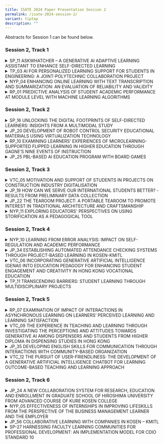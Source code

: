 ```yaml
---
title: ISATE 2024 Paper Presentation Session 2
permalink: /isate-2024-session-2/
variant: tiptap
description: ""
---
```

<p>Abstracts for Session 1 can be found below.</p>
<h3>Session 2, Track 1</h3>
<div data-type="detailGroup" class="isomer-accordion isomer-accordion-white">
<details class="isomer-details">
<summary>SP_11 ASKWHATCHER – A GENERATIVE AI ADAPTIVE LEARNING ASSISTANT TO ENHANCE
SELF-DIRECTED LEARNING</summary>
<div data-type="detailsContent" class="isomer-details-content">
<p>Jasmine Tan (LSC)<sup>*,a</sup>, Adeline Koh (CLS)<sup>b</sup>, Janny
Chan (SOC)<sup>c</sup>, Joe Yang (EEE)<sup>d</sup>, Mark Wan (EEE)<sup>d</sup>
</p>
<p><sup>a</sup>School of Life Skills &amp; Communication (LSC), Singapore
Polytechnic, Singapore</p>
<p><sup>b</sup>School of Chemical &amp; Life Sciences (CLS), Singapore Polytechnic,
Singapore</p>
<p><sup>c</sup>School of Computing (SOC), Singapore Polytechnic, Singapore</p>
<p><sup>d</sup>School of Electrical &amp; Electronic Engineering (EEE), Singapore
Polytechnic, Singapore</p>
<p><sup>*</sup><a href="mailto:Jasmine_TAN@sp.edu.sg" rel="noopener noreferrer nofollow" target="_blank">Jasmine_TAN@sp.edu.sg</a>
</p>
<p>Abstract</p>
<p>Generative artificial intelligence (Gen AI) has emerged as a transformative
tool in education, offering novel opportunities to enhance students' self-directed
learning (SDL). This paper examines the integration of Gen AI with exit
polls to bolster SDL through the AskWhatCher application, which encompasses
the AskCher 3-2-1 exit poll and the AskWhat chatbot. The efficacy of the
application was assessed through pre- and post-usage surveys based on the
Motivated Strategies for Learning Questionnaire (MSLQ) scales, complemented
by insights from focus group discussions (FGDs).</p>
<p>A functional prototype, leveraging GPT-3.5-Turbo and trained on module-specific
content within a secure ecosystem, effectively mitigates challenges such
as hallucination and privacy concerns. This application enables students
to generate their own questions and utilize exit polls for reflective learning
at the conclusion of lessons.</p>
<p>By integrating quantitative data from the MSLQ surveys with qualitative
insights from FGDs, this study provides a comprehensive analysis of how
AskWhatCher supports SDL, in alignment with Singapore Polytechnic’s (SP)
SDL model. The observed positive trends in key SDL areas suggest that,
with continued use and further refinements, the app has the potential to
significantly enhance students' SDL capabilities.</p>
<p></p>
</div>
</details>
<details class="isomer-details">
<summary>TP_03 AI FOR PERSONALIZED LEARNING SUPPORT FOR STUDENTS IN ENGINEERING:
A JOINT-POLYTECHNIC COLLABORATION PROJECT</summary>
<div data-type="detailsContent" class="isomer-details-content">
<p>Kannurao Sudha<sup>a</sup>, Kwan Eng Eng<sup>a</sup>, Calaiselvy<sup>a</sup>,
Soon Hock Wei<sup>b</sup>
</p>
<p>, Udayakumar. T<sup>c</sup>, Shanbhag Narayan<sup>c</sup>
</p>
<p><sup>a</sup>School of Engineering, Temasek Polytechnic, Singapore</p>
<p><sup>b</sup>School of Engineering, Ngee Ann Polytechnic, Singapore</p>
<p><sup>c</sup>School of Engineering, Republic Polytechnic, Singapore</p>
<p><a href="mailto:sudhak@tp.edu.sg" rel="noopener noreferrer nofollow" target="_blank">sudhak@tp.edu.sg</a>
</p>
<p>Abstract</p>
<p>When students encounter difficulty in comprehending certain concept, they
might need prompt help and support from their tutors. But tutors are not
available round the clock to clarify their doubts. In this project, we
explore the use of Artificial Intelligence (AI) based chatbot named as
AskCher, for providing personalized learning support to the students when
they need the most. AskCher was developed using Google Dialogflow, a Natural
Language Processing (NLP) module that translates students’ queries during
conversations to structured data and returns appropriate responses. AskCher,
the chatbot aims at supporting students’ learning processes while providing
real-time 24/7 assistance to the students. Students could access the chatbot
from their laptop or handphone by clicking an URL, whereby the dialog window
would pop up. In collaboration with School of Informatics and Information
Technology (IIT) in Temasek Polytechnic, Singapore, AskCher chatbot was
developed by School of Engineering (ENG) and deployed to 1000+ students
from three participating polytechnics in Singapore. Leveraging on a single
chatbot across institutions for the common modules contributes to collaboration
and benchmarking. Effectiveness of the chatbot in supporting students learning
needs is studied by analyzing the dashboard visualizations and from the
student feedback and surveys. This paper shares the findings of this project
on students’ attitude towards the chatbot, and how it helps them in the
mastery of skills towards strengthening their competencies in the engineering
domain, and in acquiring lifelong learning skills. By analyzing the contents
of the student-chatbot interactions, staff can gain further insights to
improve the subsequent versions of the chatbot to be used as another channel
for supporting students through technology.</p>
<p></p>
</div>
</details>
<details class="isomer-details">
<summary>NYP_04 ENHANCING ONLINE LEARNING WITH TEXT TRANSCRIPTION AND SUMMARIZATION:
AN EVALUATION OF RELIABILITY AND VALIDITY</summary>
<div data-type="detailsContent" class="isomer-details-content">
<p>KOH Noi Sian</p>
<p>School of Information Technology, Nanyang Polytechnic, Singapore</p>
<p><a href="mailto:Koh_Noi_Sian@nyp.edu.sg" rel="noopener noreferrer nofollow" target="_blank">Koh_Noi_Sian@nyp.edu.sg</a>
</p>
<p>Abstract</p>
<p>In recent years, the landscape of education has undergone a transformative
shift, predominantly driven by technological advancements. Traditional
lectures have given way to online learning content, delivered through recorded
or curated videos. While this transition has opened new opportunities for
flexible learning, it has also introduced challenges related to content
accessibility, comprehension and efficient revision. This study explores
the significance of text transcriptions for online lecture videos and the
utility of text summarization in enhancing the learning experience. Text
transcriptions serve as a valuable resource, bridging the gap between auditory
and visual learning and catering to diverse learning preferences. They
are particularly beneficial for students who require additional support
or those who prefer reading over watching videos. Text summarization goes
a step further by condensing the lengthy content of lecture videos into
concise and comprehensible summaries. These summaries not only save time
but also provide a quick and effective means for learners to grasp the
key concepts covered in the videos. They serve as invaluable tools for
revision, enabling users to recap and reinforce their understanding of
the subject matter. One of the aspects of our study is the evaluation of
the reliability and validity of existing text transcription tools, with
a specific focus on speakers with Asian accents. Accurate transcription
is vital for ensuring that the textual representation of spoken content
is faithful to the original. We assess the effectiveness of these tools
in accurately transcribing lectures delivered by speakers with diverse
linguistic backgrounds, thereby addressing potential biases in transcription
accuracy.</p>
<p>Furthermore, we evaluate the validity and reliability of text summarization
services or tools available in the market. This assessment aims to provide
insights into the quality of summarization algorithms and their ability
to distil essential information from diverse lecture content. In conclusion,
this study highlights the importance of text transcriptions and summaries
in the context of online learning, with a particular emphasis on accommodating
diverse linguistic backgrounds. Our findings will contribute to the improvement
of online education resources and the development of more inclusive and
effective learning experiences.</p>
<p></p>
</div>
</details>
<details class="isomer-details">
<summary>RP_01 PREDICTIVE ANALYSIS OF STUDENT ACADEMIC PERFORMANCE AT MODULE LEVEL
WITH MACHINE LEARNING ALGORITHMS</summary>
<div data-type="detailsContent" class="isomer-details-content">
<p>S. Chua<sup>*,a</sup> and M. Gujral<sup>b</sup>
</p>
<p><sup>a</sup>Republic Polytechnic/School of Engineering, Singapore</p>
<p><sup>b</sup>Republic Polytechnic/Centre for Educational Development, Singapore</p>
<p>*<a href="mailto:samuel_chua@rp.edu.sg" rel="noopener noreferrer nofollow" target="_blank">samuel_chua@rp.edu.sg</a>
</p>
<p>Abstract</p>
<p>This study aims to explore the use of machine learning (ML) algorithms
to predict students at risk of failing Pre-Employment Training (PET) modules.
It also seeks to identify the key factors that correlate strongly with
students’ academic performance.</p>
<p>Students' data from the Academic Year (AY) 2021 Semester 1, which included
academic performance-related data in four graded modules across two diplomas
within the School of Engineering (SEG), in a polytechnic in Singapore was
used in the analysis. Non-academic performance-related factors, such as
students' admission qualifications and demographic data, were also incorporated
into the analysis and prediction model.</p>
<p>Exploratory data analysis (EDA) was first carried out to identify highly
correlated variables with the final module mark. It was found the cumulative
Continuous Assessment (CA) mark, Mid-Semester Assessment (MSA) mark, normalised
pre-poly result, family member count, and normalised posted choice number
were all strongly correlated with the final module mark. These variables
were used as predictors in the prediction model.</p>
<p>Three machine learning algorithms were then explored in building the prediction
models: GPBoost, Mixed Effects Random Forests (MERF), and Artificial Neural
Network (ANN). ANN performed significantly worse than GPBoost and MERF
- GPBoost and MERF were comparable in the early prediction points before
the MSA. After MSA, GPBoost performed better in all metrics, with an R-squared
close to 70% and a recall score close to 60%. The GPBoost prediction model
provides educators with a tool that allows at-risk students to be identified
early in the semester such that timely intervention can be administered.
In addition, there is a fairly strong correlation between the first CA
mark (CA1) and the final module mark for many modules. Hence, CA1 marks
can serve as an early alert to educators to indicate that a student requires
more support.</p>
</div>
</details>
</div>
<h3>Session 2, Track 2</h3>
<div data-type="detailGroup" class="isomer-accordion isomer-accordion-white">
<details class="isomer-details">
<summary>SP_16 UNLOCKING THE DIGITAL FOOTPRINTS OF SELF-DIRECTED LEARNERS: INSIGHTS
FROM A MULTIMODAL STUDY</summary>
<div data-type="detailsContent" class="isomer-details-content">
<p>Tan Boon Yuen</p>
<p>Singapore Polytechnic/ School of Computing, Singapore</p>
<p><a href="mailto:tan_boon_yuen@sp.edu.sg" rel="noopener noreferrer nofollow" target="_blank">tan_boon_yuen@sp.edu.sg</a>
</p>
<p>Abstract</p>
<p>In Singapore Polytechnic (SP), students are expected to grow as Self-Directed
Learners as they learn using asynchronous content on Learning Management
System (LMS). There were previous observations and feedback from lecturers
and students that reading or video materials for asynchronous content were
not sufficient for student engagement and learning. Students showed the
lack of understanding from the asynchronous content when coming for the
physical class. Online learning activities such as discussion forums, assignments
or quizzes, are needed to engage students to a deeper thinking level for
better understanding and learning. This study investigates the benefits
of online activities such as discussion forums on self-directed learning
(SDL), the influence of self-directedness components on student behaviour
in online activities, and the indicators of student behaviour in online
activities that correlate with learning outcomes in the School of Computing
(SOC).</p>
<p></p>
</div>
</details>
<details class="isomer-details">
<summary>JP_20 DEVELOPMENT OF ROBOT CONTROL SECURITY EDUCATIONAL MATERIALS USING
VIRTUALIZATION TECHNOLOGY</summary>
<div data-type="detailsContent" class="isomer-details-content">
<p>Kyosuke Kawai<sup>*,a</sup>, Satoru Yamada<sup>b</sup>, Tomoharu Kaeriyama<sup>c</sup> and
Yuki Yamaguchi<sup>a</sup>
</p>
<p><sup>a</sup>National Institute of Technology Ishikawa College/Electronic
and Mechanical Engineering, Kanazawa, Ishikawa, Japan</p>
<p><sup>b</sup>National Institute of Technology Ishikawa College/Electrical
Engineering, Kanazawa, Ishikawa, Japan</p>
<p><sup>c</sup>National Institute of Technology Kisarazu College/Mechanical
Engineering, Kisarazu, Chiba, Japan</p>
<p><sup>*</sup><a href="mailto:satoru@ishikawa-nct.ac.jp" rel="noopener noreferrer nofollow" target="_blank">satoru@ishikawa-nct.ac.jp</a>
</p>
<p>Abstract</p>
<p>In recent years, everything used in our general lives has been connected
to the Internet, increasing convenience, and making us more and more efficient.
This growth will become increasingly rapid and integrated into the life
of the city we pass. However, very few of us are operating with awareness
of the security issues that are hidden behind the convenient aspects. As
more things are connected to the Internet and more things are linked to
the Internet in the future, attacks targeting their vulnerabilities will
increase and bring negative aspects to our lives.</p>
<p>Even though a large number of people who engage in security are needed,
there is a large shortage of them worldwide. To overcome such a situation,
this study aims to create educational materials on security using robot
control as an example. Since the robotics market has been expanding significantly
in recent years and is expected to grow even more in the future, we thought
that students and engineers outside the information security field, as
well as junior high and high school students without specialized knowledge,
would be easily interested in this field. We then aim to make them aware
of this current situation and acquire new security personnel.</p>
<p>In this study, the robot control environment was built with “TurtleBot3
Burger”, a robot controllable by ROS (Robot Operating System). We have
successfully launched a man-in-the-middle attack on this environment from
a virtual machine that is assumed to be a third party and captured the
contents of the communication. Although the captured contents should be
encrypted, as shown in this study, a third party can easily steal them.</p>
<p>Taking this sequence of events as an example, this paper describes the
process of creating educational materials that will lead to the acquisition
of new human resources, as well as future issues to be addressed.</p>
<p></p>
</div>
</details>
<details class="isomer-details">
<summary>RP_10 EXAMINING LEARNERS’ EXPERIENCES OF MICROLEARNING-SUPPORTED FLIPPED
LEARNING IN HIGHER EDUCATION THROUGH GAGNE’S NINE EVENTS OF INSTRUCTION</summary>
<div data-type="detailsContent" class="isomer-details-content">
<p>U. Maniar<sup>*,a</sup> and J. Periasamy <sup>b</sup>
</p>
<p><sup>a</sup>Republic Polytechnic/Centre of Educational Development, Senior
Lecturer, Singapore</p>
<p><sup>b</sup>Republic Polytechnic/School of Engineering, Senior Lecturer,
Singapore</p>
<p><sup>*</sup><a href="mailto:urvi_maniar@rp.edu.sg" rel="noopener noreferrer nofollow" target="_blank">urvi_maniar@rp.edu.sg</a>
</p>
<p>Abstract</p>
<p>Microlearning is perceived as a method of instruction which provides bite-sized
chunks of content that can be learned in short time spans and at any place.
Flipped learning affords active engagement with learning materials before
class to allow subsequent deeper discussions, and application of knowledge.
Microlearning integrated with flipped learning thus provides a rich basis
for personalised learning against the background of typical problem-based
learning or learner-centric classrooms. This study examines how learners
experience microlearning-supported flipped learning in the context of learner-centric
settings and provides valuable insights into how well-designed microlearning
packages aligned to Gagne’s (1985) nine events of instruction can achieve
the goals of flipped learning. Pre-readings were created using online SCORM
and Kahoot microlearning packages for non-technical and technical modules
respectively, which engaged learners prior to face-to-face lessons. In
the design of the microlearning packages learners’ attention was captured
using quotes and recap quizzes to activate prior knowledge, learners were
guided in their exploration of concepts using short three-minute videos,
real-life examples, PowerPoint slides, Padlet and Discussion Forum. Learning
was consolidated using self-check questions and quizzes with real-time
feedback. A total of 32 learners from a polytechnic in Singapore participated
in the study where qualitative data was gathered through six focus group
discussions and analysed using deductive thematic methods. Findings indicate
that the learners experienced all of Gagne’s (1985) nine events of instruction
whilst engaging with the microlearning packages. The main elements of flipped
learning are depicted in the themes comprising preparatory engagement and
guided exploration, which were covered by microlearning packages and followed
by in-class collaboration and applications. The guided exploration features
were most prominently experienced by learners, and this was followed by
their preparatory engagement, thereby evidencing the assertion that creatively
designed pre-reading microlearning packages prepares the learners for the
forthcoming lessons.</p>
<p></p>
</div>
</details>
<details class="isomer-details">
<summary>JP_25 PBL-BASED AI EDUCATION PROGRAM WITH BOARD GAMES</summary>
<div data-type="detailsContent" class="isomer-details-content">
<p>Shota Hayashi<sup>a</sup>, Junki Tomatsu<sup>a</sup> and Koji Tajima<sup>*,b</sup>
</p>
<p><sup>a</sup>NIT(KOSEN), Gifu College, Gifu, Japan</p>
<p><sup>b</sup>Dept of Electrical Engineering and Information Engineering,
NIT, Gifu College, Gifu, Japan</p>
<p><sup>*</sup><a href="mailto:ktajima@gifu-nct.ac.jp" rel="noopener noreferrer nofollow" target="_blank">ktajima@gifu-nct.ac.jp</a>
</p>
<p>Abstract</p>
<p>The Department of Electrical and Computer Engineering of NIT Gifu College
has been conducting Problem-based learning (PBL) classes for students to
develop game AI since 2012. This paper describes the summary of this PBL
class and the contents of the development in the academic year 2023 from
the viewpoints of faculty members and students. This class is for fifth-grade
KOSEN students, and the task is to develop AI for computer games. The games
are mostly different each year, but we select either original games or
existing analog games. Students develop a client program that communicates
with a server program developed by the faculty members. This class begins
in April and the competition are held twice, once in June and once in September. </p>
<p>The subject of the 2023 experiment was the card game En Garde by Reiner
Knizia. Students played the game first and created several static algorithms
based on their experience. After that, they tested these algorithms against
each other and created an AI based on its probability. In this paper, we
summarize the features of the AI created by the students, the results of
playing against each AIs, and the analysis of the AI.</p>
<p></p>
</div>
</details>
</div>
<p></p>
<h3>Session 2, Track 3</h3>
<div data-type="detailGroup" class="isomer-accordion isomer-accordion-white">
<details class="isomer-details">
<summary>VTC_05 MOTIVATION AND SUPPORT OF STUDENTS IN PROJECTS ON CONSTRUCTION
INDUSTRY DIGITALISATION</summary>
<div data-type="detailsContent" class="isomer-details-content">
<p>Dr Augustus Yuen Fai LEE, FICE</p>
<p>Engineering Discipline, Hong Kong Institute of Vocational Education, Hong
Kong</p>
<p><a href="mailto:ylee@vtc.edu.hk" rel="noopener noreferrer nofollow" target="_blank">ylee@vtc.edu.hk</a>
</p>
<p>Abstract</p>
<p>In response to “Industry 4.0”, the Government of Hong Kong has launched
“Construction 2.0” since 2018 to reform its construction industry. Innovation
and digitalization are indispensable to driving forward productivity, efficiency,
and enhanced project delivery outcomes. Subsequently, Building Information
Modelling (BIM) is being mandated in all major capital works projects in
the same year. The Construction Industry Council (CIC) BIM Standards also
outline the potential BIM-related systems and integrations in the Construction
Industry such as Geographic Information System (GIS), Digital Work Supervision
System, and Digital Twin.</p>
<p>The Institute of Vocational Education (IVE), in response, has implemented
BIM curriculums in all Higher Diploma (HD) programmes in the construction
programme area and obtained accreditation from CIC. Close monitoring of
final-year students’ academic performance has been carried out from 2018
to 2024. This paper compares batches of Industrial-Based Student Projects
(IBSP) (previously known as final year projects) on the Construction Digitalization
of aforementioned BIM-related systems (a spectrum of digital workflow in
the construction life cycle) against non-digital / traditional topics.</p>
<p>After evaluation, support for software and hardware through the Virtual
Desktop Interface for the massive graphic rendering and data size requirements
in the BIM environment has been provided, with the aim to motivate the
digital learning experience. At the end of this paper, a review is given
on the use of AI avatars for the presentation assessment of IBSP. This
digital reform of presentation enables students with lesser verbal skills
or command of English to deliver projects in a controlled timeframe and
friendly learning environment. A full digitalization of student IBSP is
set up.</p>
<p></p>
</div>
</details>
<details class="isomer-details">
<summary>JP_19 HOW CAN WE SERVE OUR INTERNATIONAL STUDENTS BETTER? -RESULTS FROM
PRELIMINARY DATA COLLECTION</summary>
<div data-type="detailsContent" class="isomer-details-content">
<p>A. Otsu, Ph.D. and S. Hamamoto, Ph.D.</p>
<p>National Institute of Technology (KOSEN), Ibaraki College, Hitachinaka,
Japan</p>
<p><a href="mailto:a-otsu@ibaraki-ct.ac.jp" rel="noopener noreferrer nofollow" target="_blank">a-otsu@ibaraki-ct.ac.jp</a>
</p>
<p>Abstract</p>
<p>Since the mid-1980s, more than 100 international students from 14 countries,
mostly from Asian countries, have studied at National Institute of Technology
(KOSEN), Ibaraki College in Japan (hereinafter referred to as “Ibaraki
KOSEN”). There have been occasional reports on international students on
campus, yet no continuous data collection was found, unlike regular annual
survey for incoming and graduating students including both Japanese and
international students. This paper introduces a feasibility study conducted
by two researchers at Ibaraki KOSEN. Dr. Otsu (hereinafter referred to
as “Otsu”) collected the quantitative data to investigate how international
students’ experience on campus could predict their overall satisfaction.
For the school year 2023-2024, 15 international students out of 23 completed
the survey. Then six of the respondents volunteered for 2-hour individual
interviews with Dr. Hamamoto (hereinafter referred to as “Hamamoto”) .</p>
<p>Descriptive statistics showed that the international students at Ibaraki
KOSEN often engaged in academic activities and participated in cultural
events on campus. They sometimes interacted with people on campus and used
campus facilities. They were satisfied with their academic experience at
school, interpersonal relationships on campus, and their campus services.
They showed overall satisfaction with their campus, and if they could start
over again, they probably would go to Ibaraki KOSEN. To measure international
students’ satisfaction on campus, three major composite variables were
employed; however, since the number of responses was small for this study,
the results of regression analyses were not statistically significant.</p>
<p>Through the interviews, Hamamoto reconstructed the life histories of the
international students, focusing on why they decided to study in Japan
and how they had practiced Japanese language since entering Ibaraki KOSEN.
They appeared to focus on indirect strategies to solve academic problems
caused by their lack of Japanese language proficiency, although there seemed
to be a critical correlation between Japanese language learning and specialized
subject study.</p>
<p>In conclusion, to serve international students better, a continuous data
collection, preferably both quantitative and qualitative, is necessary
to capture their voice. Moreover, KOSEN teachers should collaborate horizontally
for the sake of sharing problems and obstacles our international students
might have encountered on campus.</p>
<p></p>
</div>
</details>
<details class="isomer-details">
<summary>JP_22 THE TEAROOM PROJECT: A PORTABLE TEAROOM TO PROMOTE INTEREST IN TRADITIONAL
ARCHITECTURE AND CRAFTSMANSHIP</summary>
<div data-type="detailsContent" class="isomer-details-content">
<p>A.P. HIGASHINO<sup>*,a</sup>
</p>
<p><sup>a</sup>National Institute of Technology /Architecture Department,
Akashi College, Akashi, Japan</p>
<p><sup>*</sup><a href="mailto:adriana@akashi.ac.jp" rel="noopener noreferrer nofollow" target="_blank">adriana@akashi.ac.jp</a>
</p>
<p>Abstract</p>
<p>The tearoom is a building type that expresses the essence of Japanese
Culture's aesthetic ideals: wabi-sabi. However, most tearooms have restricted
access and are closed to the public. This project started from the idea
that to preserve and keep traditional culture alive, and it is necessary
that young people, especially kids, should have access to those spaces.
This paper describes the process of building a portable assemblable tearoom
and its educational effect on the students who participated in the project
and on the people who experienced space. The educational impact of the
project on the students and the people who participated in the events was
measured through surveys, interviews, and observation. The project had
three phases: 1-learning about the tea ceremony, Japanese traditional Architecture,
and planning the tearoom, 2-manufacturing the tearoom, 3-organizing and
holding events using the tearoom. The students were involved in all different
phases of the project. Various groups of students participated in the project.
5th-year architecture students, and the tearoom project was part of their
graduation research. And a group of students of mixed age from all four
departments. Most of the students from the second group did not know much
about traditional Japanese architecture or tea ceremony, so they started
by learning about it. They visited tearooms and participated in a "chashaku"
(bamboo teaspoon) workshop. First, we explain how students learned about
Japanese tea culture and tea architecture and its impact on the students.
Then, we describe the designing and building process of the tearoom. Later,
we will discuss the events organized by the students and analyze the event
participants' survey results. The survey asked if the participants knew
about tearoom architecture, how they were impressed by the interior space
of the tearoom, what they would like to do inside the tearoom, and if the
experience made them more interested in traditional architecture. The results
were very positive, and most people answered they had never entered a tearoom
before and that this experience instigated their interest in traditional
Japanese architecture.</p>
<p></p>
</div>
</details>
<details class="isomer-details">
<summary>NYP_11 EXPLORING EDUCATORS' PERSPECTIVES ON USING STORIFICATION AS A PEDAGOGICAL
TOOL</summary>
<div data-type="detailsContent" class="isomer-details-content">
<p>Kenneth Tan</p>
<p>Nanyang Polytechnic, School of Design &amp; Media, Singapore</p>
<p><a href="mailto:kenneth_tan@nyp.edu.sg" rel="noopener noreferrer nofollow" target="_blank">kenneth_tan@nyp.edu.sg</a>
</p>
<p>This exploratory case study examines the experiences of three educators
at Nanyang Polytechnic (NYP) from different disciplines who implemented
Storification as a pedagogical tool in their course design and delivery.
Using semi-structured interviews and Interpretative Phenomenological Analysis,
the study investigates educators' perceptions, implementation methods,
and the impact on learner engagement. The findings reveal increased learner
engagement, improved understanding of complex topics, and enhanced creativity.
However, challenges such as time constraints, adapting to different learning
styles, and aligning with assessment criteria were encountered. The study
proposes several recommendations, including developing clear frameworks,
balancing creativity and academic rigor, collaborating with IT staff, engaging
in professional development, and conducting further research. The results
suggest that Storification has the potential to transform traditional teaching
methods and create a more inclusive and effective learning environment.</p>
<p></p>
</div>
</details>
</div>
<p></p>
<p></p>
<h3>Session 2, Track 4</h3>
<div data-type="detailGroup" class="isomer-accordion isomer-accordion-white">
<details class="isomer-details">
<summary>NYP_10 LEARNING FROM ERROR ANALYSIS: IMPACT ON SELF-REGULATION AND ACADEMIC
PERFORMANCE</summary>
<div data-type="detailsContent" class="isomer-details-content">
<p>Lilian Q. H. Huang</p>
<p><sup>a</sup>Nanyang Polytechnic, School of Applied Science, Singapore</p>
<p><sup>*</sup><a href="mailto:lilian_huang@nyp.edu.sg" rel="noopener noreferrer nofollow" target="_blank">lilian_huang@nyp.edu.sg</a>
</p>
<p>Abstract</p>
<p>Within the engineering classroom, the conventional pedagogical approach
often involves modelling - where tutors present correctly worked examples,
followed by learners applying the concepts through rigorous problem-solving
exercises. Based on the author’s teaching experience, a prevalent trend
among learners is their strong familiarity with a specific problem-solving
method, but often face challenges when confronted with questions that deviate
from the typical format. The error analysis approach requires learners
to identify, explain and correct conceptual errors using erroneous examples
presented by the tutor. Similar error analysis approaches were used in
the teaching of mathematics and programming; and there were improvements
in learners’ learning effectiveness (McLaren et al., 2015; Beege et al.,
2021). However, limited research involving error analysis approaches has
been conducted for engineering modules. This study aims to add to the pool
of knowledge by investigating learners’ self-regulation and academic performance
through an error analysis approach in a chemical engineering module (“Reactor
Systems”). A total of 42 learners from the Diploma in Chemical &amp; Pharmaceutical
Technology participated in this study, where a mixed-method design was
used. This diploma program prepares students for careers within the chemical
engineering industry. An equivalent time series research design was used
since it determines if a pattern is developed over time. The aim of this
research required an observation of the demonstration of self-regulation
from the learners over a period of time. The treatment (error analysis)
was administered three times, with a washout period in between each treatment.
A post-test was conducted after each treatment. In the washout periods,
the treatment was removed, and the conventional approach was employed.
At the end of the study, a survey was conducted using items adopted from
the Motivation Strategies for Learning Questionnaire to measure learners’
self-regulation. Learners' post-test and survey results were used to determine
the impact of the error analysis approach on their self-regulation and
academic performance. It was found that the post-test scores improved significantly
from 28% (post-test 1) to 70% (post-test 3). This is attributed to their
acquaintance with the error analysis approach. The survey results indicated
that learners identified strongly with three of the domains (task value,
control of learning belief and metacognitive self-regulation) found in
the survey instrument. This is supported by learners’ feedback that although
grasping the skill to perform error analysis proves challenging initially,
they persevere in mastering it due to their appreciation for the skill.</p>
<p></p>
</div>
</details>
<details class="isomer-details">
<summary>JP_34 ESTABLISHING AUTOMATED ATTENDANCE CHECKING SYSTEMS THROUGH PROJECT-BASED
LEARNING IN KOSEN-KMITL</summary>
<div data-type="detailsContent" class="isomer-details-content">
<p>Saung Hnin Pwint Oo <sup>1,a</sup>, Thanyawarat Pawasopon<sup>*,a</sup>,
Pirapat Tangsuknirundorn<sup>a</sup>, Tanapon Keatsamarn<sup>a</sup>, Krittanik
Srithanasarn<sup>a</sup>, Su Wai Myo<sup>a</sup>, Shashi Shah<sup>a</sup>,
Hideyuki Kobayashi<sup>a</sup>, Mio Kobayashi<sup>a</sup> and Yuki Yoshikawa<sup>a</sup>
</p>
<p><sup>a</sup>Computer Engineering Department, KOSEN-KMITL, Bangkok, Thailand</p>
<p><a href="mailto:1saunghninpwint.oo@kmtil.ac.th" rel="noopener noreferrer nofollow" target="_blank">1saunghninpwint.oo@kmtil.ac.th</a>, <sup>*</sup>
<a href="mailto:thanyawarat.pa@kmitl.ac.th" rel="noopener noreferrer nofollow" target="_blank">thanyawarat.pa@kmitl.ac.th</a>
</p>
<p>Abstract</p>
<p>Project-based learning (PBL) is effective in developing important skills
in students, such as thinking, Problem-solving, collaboration, and communication
skills, which will be valuable in their future work. PBL also motivates
students to learn. As they tackle real problems, they develop a deeper
understanding of what it means to learn and a self-directed learning attitude.</p>
<p>At KOSEN-KMITL, PBL is a feature of education and is adopted in the third
and fourth years. In the third year, for a given problem, students experience
solving the problem with the thinking skills they have learned before (Problem-base)
and managing a project as a group work (Project-base). In addition, students
create prototypes and evaluate them based on specifications. In the following
fourth year, for real problems from companies or local communities, students
try to solve them while communicating with stakeholders. At KOSEN-KMITL,
the PBLs are linked to internship, followed by graduation research, and
the curriculum allows students to put the skills they have learned into
practice.</p>
<p>In this study, we introduce PBL for third-year students and report their
learning outcomes. Beginning with PBL1 in the first semester of the third
year, subsequent PBLs (PBL2 through PBL4) run in consecutive semesters.
The aim is to undertake Artificial intelligence (AI)-based projects that
meet identified problem requirements. In PBL1, student groups employ the
Agile project management approach to plan and manage several projects,
defining project scopes, exploring frameworks and methodologies, collecting
and preprocessing data, and implementing pilot systems. They propose and
develop automated attendance checking systems with diverse AI technologies.
PBL2 extends PBL1, emphasizing website and software design with hardware
components for deploying the proposed systems. Each group trains Machine
learning and Deep learning models, predicts test data, evaluates accuracy,
and conducts trials until the system is fully operational as a reliable
AI-driven system, reducing manual tracking efforts in workplaces and schools.</p>
<p>By leveraging features such as face recognition, voice authentication,
fingerprint detection, object detection, and IP address pinging, these
systems optimize cost-effectiveness, time efficiency, and accuracy. Their
results vary based on the distinct features of addressing the common goal
in PBL2. In face recognition, for instance, one group achieved approximately
99% accuracy using transfer learning on a pre-trained Deep learning model
(ResNet-18), which was trained on a dataset of 1634 images and tested with
479 images of 11 individuals.</p>
<p>The remaining tasks can be addressed through subsequent PBLs and senior
projects in the final year.</p>
<p></p>
</div>
</details>
<details class="isomer-details">
<summary>VTC_06 INCORPORATING GENERATIVE ARTIFICIAL INTELLIGENCE (GENAI) INTO EDUCATION
PEDAGOGY FOR ENHANCING STUDENT ENGAGEMENT AND CREATIVITY IN HONG KONG VOCATIONAL
EDUCATION</summary>
<div data-type="detailsContent" class="isomer-details-content">
<p>W.T. Lau</p>
<p>Hong Kong Institute of Information Technology (HKIIT), Department of Information
Technology, Hong Kong SAR, China</p>
<p><a href="mailto:lauwt@vtc.edu.hk" rel="noopener noreferrer nofollow" target="_blank">lauwt@vtc.edu.hk</a>
</p>
<p>Abstract</p>
<p>Generative Artificial Intelligence (GenAI) is one of new innovation teaching
and learning approach in Hong Kong vocational education, examined as a
possible catalyst to increase students’ engagement and stimulate creativity
in educational settings. Students' attention is often hard to capture and
imagination is often hindered by traditional teaching methods. The potential
of GenAI is a form of Artificial Intelligence (AI) that can generate a
new content, including images, text, coding and multimedia, to achieve
the tasks. In this paper, GenAI is examined in several aspects of education,
including content creation and personalized learning, to create an interactive
education experiences.</p>
<p></p>
<p>Content creation by GenAI can be created by educators and students. The
use of GenAI in education can revolutionize the creation of content. Through
AI algorithms, educators can produce diverse and interactive learning materials
for the module of teaching and learning materials. These learning materials,
such as interactive quizzes, case studies of scenario and image creation
etc., can be stimulated students’ curiosity and creativity. While students
learn the specialized modules, educators can teach them to use GenAI tools,
enabling collaborative co-creation for assignments and projects. This fosters
collective problem-solving and knowledge creation.</p>
<p></p>
<p>Personalized learning experiences can be achieved through the use of GenAI.
Through AI data analysis and adaptive instruction, educators can tailor
learning paths to each student's unique strengths, weaknesses, and learning
styles or even tailor-made learning materials. As a result of this personalized
approach, students are empowered to direct their own learning, and their
learning outcomes are optimized. Simultaneously, educators can inspire
teaching diversity among themselves and redefine and innovate teaching
pedagogy.</p>
<p></p>
<p>By integrating GenAI tools and platforms, educators can create dynamic
and immersive learning environments. Students are encouraged to participate
actively, collaborate thus promoting an engaging and interactive classroom
environment. Although GenAI has many benefits, it also poses ethical considerations
and challenges when integrated into educational settings. The consideration
of issues such as data privacy, algorithmic bias, and responsible AI use
is crucial to ensure an equitable and inclusive learning environment.</p>
<p></p>
</div>
</details>
<details class="isomer-details">
<summary>TP_11 TRANSCENDING BARRIERS: STUDENT LEARNING THROUGH MULTIDISCIPLINARY
PROJECTS</summary>
<div data-type="detailsContent" class="isomer-details-content">
<p>Kumbar Shankarappa and Raja Rangaswamy</p>
<p>School of Engineering, Temasek Polytechnic, Singapore</p>
<p><a href="mailto:Shankarappa_KUMBAR@tp.edu.sg" rel="noopener noreferrer nofollow" target="_blank">Shankarappa_KUMBAR@tp.edu.sg</a>
</p>
<p>Abstract</p>
<p>This paper presents aspects of the planning and practice of multidisciplinary
collaboration project at Institutes of Higher Learning (IHLs). In multidisciplinary
projects (MDPs), student learns within a specific field and gains knowledge
across various disciplines. This enables students to utilize their diverse
knowledge when solving problems. It allows students to understand subjects
thoroughly by incorporating knowledge and perspectives from other disciplines.
The challenges we face in today’s complex world cannot be solved by a single
engineering discipline. We need to leverage on different engineering field
of studies. Hence, the collaboration between IHLs and the industry is increasingly
becoming a norm to enhance students learning experience. The multidisciplinary
collaborative projects are increasingly becoming a part of curricula in
IHLs. These projects are based around real-world open problems. This paper
examines facilitating MDPs with industry partners and students’ learning
experience. The project provides a pedagogical way to apply higher order
skills to solve complex problems in the industry. The authors will share
strategies to facilitate MDPs in an effective way. The paper also describes
the promotion of the teamwork competency acquisition through MDPs. The
students involved in this project are from Computer Engineering and Biomedical
Engineering. The student’s diverse expertise and perspectives can enrich
the project outcome. However, managing a multidisciplinary team project
can also pose challenges, such as communication, coordination, and integration.
In this paper, we will explore methods that can help to manage a multidisciplinary
team project effectively and efficiently. The team’s diversity and creativity
help in generating innovative and quality solutions. The authors will also
share pitfalls in the process of achieving innovative solutions. The successful
outcome of such collaboration projects involves creating a communication
and collaboration plan for the multidisciplinary team. This will help in
ensuring the team members work together effectively and efficiently throughout
the project. The authors also highlight the importance of promoting collaboration
between IHLs and the industry. The student survey showed that most students
positively rated the benefits of working on the MDPs.</p>
<p></p>
</div>
</details>
</div>
<h3>Session 2, Track 5</h3>
<div data-type="detailGroup" class="isomer-accordion isomer-accordion-white">
<details class="isomer-details">
<summary>RP_07 EXAMINATION OF IMPACT OF INTERACTIONS IN ASYNCHRONOUS LEARNING ON
LEARNERS’ PERCEIVED LEARNING AND LEARNING SATISFACTION</summary>
<div data-type="detailsContent" class="isomer-details-content">
<p>H. Y. LOKE<sup>*,a</sup>, W. XU<sup>a</sup> and W. C. LEE<sup>a</sup>
</p>
<p><sup>a</sup>Republic Polytechnic/Centre for Educational Development, Singapore</p>
<p><sup>*</sup><a href="mailto:loke_han_ying@rp.edu.sg" rel="noopener noreferrer nofollow" target="_blank">loke_han_ying@rp.edu.sg</a>
</p>
<p>Abstract</p>
<p>With the onset of the COVID-19 pandemic, many education institutions had
to transition to online teaching in a very short space of time. Such transition
happened at the time when many educators did not have the experience nor
the full knowledge on how to design effective online lessons. Many challenges
and issues were encountered by educators and learners in both the synchronous
and asynchronous online lessons. With the experience and insights gained
in designing and conducting online lessons during the COVID restriction,
educators have continued to adopt online asynchronous learning in tandem
with face-to-face lessons in their curriculum despite the easing of COVID
restriction. While many lecturers are aware of the need to design meaningful
asynchronous interactions, many question the impacts of these interactions
on the outcomes of learning. This study aims to examine the impact of three
types of online interactions (learner-content, learner-learner and learner-lecturer)
in an asynchronous online lesson on learners’ perceived learning (PL) and
learning satisfaction (SA). This study adopted a mixed-method approach
by analysing both quantitative and qualitative data. A total of 96 polytechnic
students were recruited for this study. The results showed that learner-content
interaction, learner-learner interaction, learner-lecturer interaction
had positive and significant correlations with perceived learning and learning
satisfaction (r = 0.206 – 0.772, p &lt; 0.01). Linear regression analysis
shows that in combination, the three types of interaction accounted for
51.6 % of the variance of PL and 60.2 % of the variance of SA. Our analysis
also revealed that among the three online interactions, learner-content
interaction was the most significant and strongest predictor of PL and
SA. The qualitative analysis of this study through open-ended responses
in the survey and focus group discussion revealed similar trend where learners
indicated that the well-designed asynchronous lesson materials facilitated
their self-learning process without having to resort to seeking assisstance
from their peers or lecturers. Despite the lack of interaction between
learners and their peers and lecturers for many of the learners in this
study, such lack of interactions did not seem to adversely affect their
perceived learning and satisfaction significantly.</p>
<p></p>
</div>
</details>
<details class="isomer-details">
<summary>VTC_09 THE EXPERIENCE IN TEACHING AND LEARNING THROUGH INVESTIGATING THE
PERCEPTIONS AND ATTITUDES TOWARDS GENERATIVE AI AMONG DISPENSERS AND STUDENTS
FROM HIGHER DIPLOMA IN DISPENSING STUDIES IN HONG KONG</summary>
<div data-type="detailsContent" class="isomer-details-content">
<p>W.S. Cheung<sup>*,a</sup>, W.Y. Lee<sup>a</sup>
</p>
<p><sup>a</sup>Department of Health and Life Sciences, Hong Kong Institute
of Vocational Education (Chai Wan), Hong Kong</p>
<p><sup>*</sup><a href="mailto:jenny.cheung@vtc.edu.hk" rel="noopener noreferrer nofollow" target="_blank">jenny.cheung@vtc.edu.hk</a>
</p>
<p>Abstract</p>
<p>Artificial intelligence (AI) technology is on the horizon and has garnered
tremendous attention recently. The emergence of generative AI, augmented
reality (AR) and virtual reality (VR) has lent credence to the current
notion. Indeed, their applications appear to be multi-dimensional and deeply
integrated among different industries.</p>
<p></p>
<p>Despite the technology advancement and its purportedly widespread applications,
a basic and fundamental understanding of the acceptance of AI, the cornerstone
of successful implementation of the technology in different disciplines,
remains scarce.</p>
<p></p>
<p>In light of this, via the gruelling efforts of our 2nd year students in
HD in Dispensing Studies in pursuing their final year project, we have
gained invaluable insights as to the perception and attitude towards generative
artificial intelligence (AI) from dispensers in Hong Kong and our students.
This study aimed to: (1) To conduct a literature review on generative AI
and (2) To perform a perception and attitude study via questionnaire. Notably,
we intended to gain a thorough understanding of the capabilities and potential
contributions of generative AI to our society via the comprehensive literature
review (Objective 1). Our survey specifically probed the perception and
the attitudes of the dispensers and dispensing students in Hong Kong towards
generative AI (Objective 2) and thereby empowering us to reveal the potential
applications of generative AI in the dispensing professions.</p>
<p></p>
<p>The result of the current study lays the foundation for the future successful
implementation of generative AI in pharmacy operations for assessing competencies
and to identifying misconceptions towards generative AI. In addition, it
also points to the design rules regarding data privacy, ethics, work flows,
training, and system maintenance etc. related to the implementation of
AI in their workplace. Taken together, this study serves as a pre-integration
research and analysis to be referenced by in the foreseeable AI era. Academically,
the project provided a unique and sheer learning experience for students
while also contributing to the development of innovative solutions that
can benefit the healthcare industry.</p>
<p></p>
</div>
</details>
<details class="isomer-details">
<summary>JP_35 DEVELOPING ENGLISH SKILLS FOR COMMUNICATION THROUGH INTERACTIONS
WITH COMMUNITY-BASED ORGANIZATION</summary>
<div data-type="detailsContent" class="isomer-details-content">
<p>Shuhey Suzuki</p>
<p>Department of Engineering for Innovation, National Institute of Technology,
Tomakomai College, Tomakomai City, Japan</p>
<p><a href="mailto:shu.suzuki@tomakomai-ct.ac.jp" rel="noopener noreferrer nofollow" target="_blank">shu.suzuki@tomakomai-ct.ac.jp</a>
</p>
<p>Abstract</p>
<p>The COVID-19 pandemic has had a significant effect on the practice of
English language teaching. Due to the limitations on studying abroad, overseas
training, and international exchange events, students have been unable
to engage in face-to-face communication with others to improve their English
speaking and listening skills. In response to these challenges, the National
Institute of Technology Tomakomai College has been conducting extracurricular
English activities in order to meet the interests of enthusiastic English
learners.</p>
<p>For three consecutive years, the English camp has provided students with
numerous opportunities to interact with Assistant Language Teachers (ALTs).
Additionally, an after-school English conversation meeting is held once
a week to help students maintain and enhance their fluency in English.
These projects and activities have gained attention from various community-based
organizations, enriching our school events.</p>
<p>Through collaboration with the local government, community-based English
learning programs have been established, serving a more meaningful purpose
in developing English skills. Participants in English Camps engaged in
various group and teamwork activities to design ideal itineraries for one-
or two-day trips around Tomakomai for potential foreign visitors. Their
well-planned itineraries received high praise from the city tourism department.</p>
<p>Furthermore, in sister city exchange programs, students were asked to
serve as interpreter-guides for guests from New Zealand. Last year, the
America-Japan Society of Hokkaido invited students to a youth forum, where
they engaged in English discussions with international-school students
to foster cross-cultural understanding.</p>
<p>Thanks to these community-based organizations, students have been blessed
with opportunities to learn and use English in authentic contexts. Each
experience serves to boost their motivation to improve their English skills
and participate in studying abroad programs. The establishment of a progressive
English learning attitude has been achieved through the implementation
of our initiative activities and events.</p>
<p>In this research, the processes and effects of our activities and projects
are analysed in detail so that the proposed method can adapt to other classrooms
around the world.</p>
</div>
</details>
<details class="isomer-details">
<summary>VTC_12 THE PURSUIT OF USER-FRIENDLINESS: THE DEVELOPMENT OF A GENERATIVE
ARTIFICIAL INTELLIGENCE CHATBOT FOR LEARNING OUTCOME-BASED TEACHING AND
LEARNING APPROACH</summary>
<div data-type="detailsContent" class="isomer-details-content">
<p>Y. LUN<sup>*,a</sup>, R.Y.S. LAM<sup>**,b</sup>
</p>
<p><sup>a</sup>Centre for Learning and Teaching, Vocational Training Council,
Hong Kong</p>
<p><sup>b</sup>Centre for Learning and Teaching, Vocational Training Council,
Hong Kong</p>
<p><sup>*</sup><a href="mailto:tylorlun@vtc.edu.hk" rel="noopener noreferrer nofollow" target="_blank">tylorlun@vtc.edu.hk</a>, <sup>*</sup>
<a href="mailto:rechelllam@vtc.edu.hk" rel="noopener noreferrer nofollow" target="_blank">rechelllam@vtc.edu.hk</a>
</p>
<p>Abstract</p>
<p>Inspired by the rapid development of artificial intelligence (AI) in recent
years that leads to various applications in different sectors, including
education, this study documents the development of an in-house, domain-specific
generative artificial intelligence (GenAI) chatbot, called the OBTL Chatbot,
for consolidation of experience of facilitating the professional development
of educators through pedagogical innovation. The chatbot is intended to
serve as a valuable resource for learning about outcome-based teaching
and learning (OBTL), supplementary to the text-based OBTL Guidebook. The
study also aims to assess the technical efficiency of the development process,
as well as the reliability and usability of the chatbot as an information
retrieval tool.</p>
<p>For development simplicity, the chatbot utilises cloud-based Large Language
Models (LLMs) and integrates a single document (the OBTL Guidebook). The
chatbot responds to user enquiries by providing summaries, suggested answers,
and practical examples with reference to the guidebook.</p>
<p>Apart from providing an account of the development process of the chatbot,
a two-phased pilot test was conducted to collect data on the chatbot’s
reliability and usability. Test results show satisfaction in terms of usability;
however, flaws were found in response accuracy and precision by the expert
group.</p>
<p>The System Usability Scale (SUS) was used to evaluate chatbot usability.
The SUS is a well-accepted instrument in usability testing for hardware,
software system, device or service. The overall usability score given by
the pilot test users is 77.4. This score places it between “Good” and “Excellent”
on the SUS adjective scale and corresponds to a grade of “B+”, indicating
a high level of user satisfaction relative to systems in its category.</p>
<p>The study sheds light on the experience of facilitating the professional
development of educators by confronting their knowledge with pedagogical
innovation. The pilot test experience not only benefits the development
of the chatbot but also enriches the understanding of test users regarding
the role of AI in education and its effects on learning and teaching practices.
Future research can extend this study by assessing the reliability of chatbots
that incorporate multiple documents and addressing the challenges associated
with LLMs, such as hallucination and sycophantic behaviour, in order to
establish acceptable accuracy rates for internal information retrieval
systems.</p>
<p></p>
</div>
</details>
</div>
<p></p>
<h3>Session 2, Track 6</h3>
<div data-type="detailGroup" class="isomer-accordion isomer-accordion-white">
<details class="isomer-details">
<summary>JP_24 A NEW COLLABORATION SYSTEM FOR RESEARCH, EDUCATION AND ENROLLMENT
IN GRADUATE SCHOOL OF HIROSHIMA UNIVERSITY FROM ADVANCED COURSE OF KURE
KOSEN COLLEGE</summary>
<div data-type="detailsContent" class="isomer-details-content">
<p>Naoto Yorino<sup>*,a</sup>, Jitsuro Mase<sup>a</sup>, Mitsuo Yokonuma<sup>a</sup>,
Yoshiko Kuniyasu<sup>a</sup>, Yuko Kamochi<sup>a</sup>, Yoshifumi Zoka<sup>b</sup>,
Yutaka Sasaki<sup>b</sup>
</p>
<p><sup>a</sup>National Institute of Technology (KOSEN), Kure College, Kure,
Hiroshima, Japan</p>
<p><sup>b</sup>Hiroshima University, Higashihiroshima, Japan</p>
<p><sup>*</sup><a href="mailto:yorino@hiroshima-u.ac.jp" rel="noopener noreferrer nofollow" target="_blank">yorino@hiroshima-u.ac.jp</a>
</p>
<p>Abstract</p>
<p>We have established a state-of-the-art collaboration system for promoting
joint R&amp;D and unified education between National Institute of Technology
(KOSEN), Kure College (hereafter KC) and Hiroshima University (HU). On
January 26, 2023, the agreement for the new system was established between
the two institutes, making it possible for all research groups in KC and
HU to join the research collaboration with/without prospective students
in KC. The advanced course students of KC will have internship in the corresponding
laboratories at HU during the first semester of their first year. This
is essentially a part of the joint research activity, where each student
shows his/her performance, which is to be evaluated by HU, concerning his/her
abilities and skills for entering the graduate school of HU. The next step
is in the second semester of the first year, when the evaluation result
for the acceptance is informed to KC. Finally, the student will take the
entrance exam in a special treatment, where they will receive an official
acceptance in July of the first semester. This paper will describe important
aspects of this system, including the preparation of students within KC,
the details of how students will be evaluated at HU, and the time and requirements
assigned to KC candidates before the admission to HU.</p>
<p></p>
</div>
</details>
<details class="isomer-details">
<summary>NYP_05 EFFECTIVENESS OF INTERNSHIPS IN IMPROVING LIFESKILLS FROM THE PERSPECTIVE
OF THE BUSINESS MANAGEMENT LEARNER AND THE EMPLOYER</summary>
<div data-type="detailsContent" class="isomer-details-content">
<p>Khoo Lih-Han</p>
<p>School of Business Management, Nanyang Polytechnic, Singapore</p>
<p><a href="mailto:khoo_lih-han@nyp.edu.sg" rel="noopener noreferrer nofollow" target="_blank">khoo_lih-han@nyp.edu.sg</a>
</p>
<p>Abstract</p>
<p>Internship offers a depth of teaching and learning new experiences and
plays a pivotal role for learners to complete their business diploma courses.
It provides an opportunity for learners to improve their level of lifeskills
applicable in real-life situations. This paper seeks to analyse the eﬀectiveness
of internship programme for a sample group of learners from Nanyang Polytechnic
School of Business Management on improving their lifeskills based on the
learners’ assessment of their lifeskills competencies before and after
the completion of the internship as well as the employers’ feedback on
learners on lifeskills competencies after the completion of the internship.
Data were collected from business diploma learners and focus group discussions
were conducted. Based on the quantitative data collected, there has been
a general increase in the level of lifeskills comparing the pre-and post-internship
quantitative data. The data indicated that internships were more useful
in improving skills such as communication/ engagement skills and self-awareness
and mental resilience while there was less improvement in skills such as
global perspectives and innovation. The quantitative and qualitative data
collected from employers on the lifeskills that showed improvement by learners
were representative of our analysis in relation to data collected from
learners. From the quantitative data collected and focus group discussions
conducted, there were three main themes that surfaced in relation to the
challenges posed for internships to improve the level of lifeskills namely
lifeskills gap, the need for mindset change and the self-worth of interns.
The following are recommendations to address the challenges posed for internships
to improve the level of lifeskills. First, institutions should update curriculum
to competency based infusing lifeskills to address lifeskills gap. Secondly,
there is a need to help learners transit to work life and to provide a
catalyst for mindset change through more industry presence on campus. Lastly,
there would be more opportunities for lifeskills improvement if employers
elevate the status of interns by assigning more meaningful tasks. However,
interns should be more self-aware in the workplace and prove their self-worth
by accomplishing simple tasks before more of such tasks are entrusted upon
them.</p>
<p></p>
</div>
</details>
<details class="isomer-details">
<summary>JP_56 COLLABORATIVE LEARNING WITH COMPANIES IN KOSEN – KMITL</summary>
<div data-type="detailsContent" class="isomer-details-content">
<p>A Sakonkanapong<sup>a</sup>, T. Luckanawat<sup>a</sup>, S. Teewchim<sup>a</sup>,
T. Yamamot<sup>a,b</sup>, and S. Kano<sup>*,a,b</sup>
</p>
<p><sup>a</sup>Department Mechatronics Engineering, KOSEN – KMITL, Bangkok,
Thailand</p>
<p><sup>b</sup>National Institute of Technology, Japan, Hachioji, Japan</p>
<p><sup>*</sup><a href="mailto:kanou@kosen-k.go.jp" rel="noopener noreferrer nofollow" target="_blank">kanou@kosen-k.go.jp</a>
</p>
<p>Abstract</p>
<p>The Thailand KOSEN Project, an essential part of Thailand's 20-year economic
development plan that began in 2017, aims to develop practical and creative
engineers (e.g., Ministry of Foreign Affairs, Kingdom of Thailand, 2019).</p>
<p>KOSEN aims to foster practical and creative engineers called “Social Doctors”
in KOSEN education. To realize the development of social doctors, Thai
KOSEN focuses on education that makes students aware of solving social
problems during their school years. In particular, the institute collaborates
with companies in Problem/Project-Based Learning (PBL), internship, and
Final Year Projects (hereinafter referred to as FYP) in the upper grades
to strengthen the cultivation of practical skills through solving real
problems companies face.</p>
<p>In this report, we will discuss the results of questionnaires from students
and companies regarding internships conducted in 2023 and 2024 at KOSEN
– KMITL and report on the challenges in implementing such collaborative
education with companies.</p>
<p></p>
</div>
</details>
<details class="isomer-details">
<summary>SP-27 HARNESSING FACULTY LEARNING COMMUNITIES FOR PROFESSIONAL DEVELOPMENT:
AN IMPLEMENTATION MODEL FOR CDIO STANDARD 10</summary>
<div data-type="detailsContent" class="isomer-details-content">
<p>Geok Ling Soo-Ng<sup>a</sup>, Zhengping Liow<sup>*,a</sup>, Mun Kin Leong<sup>b</sup> and
Yiat Yam Leong<sup>a</sup>
</p>
<p><sup>a</sup>School of Architecture and the Built Environment, Singapore
Polytechnic, Singapore</p>
<p><sup>b</sup>Singapore Maritime Academy, Singapore Polytechnic, Singapore</p>
<p><sup>*</sup><a href="mailto:ngl@sp.edu.sg" rel="noopener noreferrer nofollow" target="_blank">ngl@sp.edu.sg</a> ,
<a href="mailto:liow_zhengping@sp.edu.sg" rel="noopener noreferrer nofollow" target="_blank">liow_zhengping@sp.edu.sg</a>
</p>
<p>Abstract</p>
<p>This study offers a qualitative investigation and implementation of Faculty
Learning Communities (FLC) as facilitators of Conceive, Design, Implement
and Operate (CDIO) Standard 10 which emphasises</p>
<p>the improvement of faculty teaching competence. This implementation of
the LC approach, facilitated by a group of Teaching and Learning Mentors
and Specialists (TLMS), aimed at fostering collaboration</p>
<p>and professional development among teaching staff with activities like
symposiums, monthly sharing sessions, book studies and curated hands-on
workshops. The monthly Active Learning Community (ALC) sessions cumulate
as a large-scale ‘Active Learning Symposium’ involving the School of Architecture
and the Built Environment (ABE) and Singapore Maritime Academy (SMA). The
2024 Active Learning Community (ALC) symposium highlighted novel pedagogical
strategies and assist academics in contextualising them into their teaching
practices, highlighting the interdependent relationships of various Teaching
and Learning (T&amp;L) initiatives introduced over the years.</p>
<p>Participants’ reflections emerged as crucial themes related to pedagogy,
teaching practices, and feasibility of pedagogical adaptation facilitated
by CDIO standards 8 and 10 during the 2024 ALC</p>
<p>symposium. Participants also expressed cautious optimism, appreciation,
commitment to development, and encouragement for data-driven initiatives,
further reinforcing the potential of organising future large-scale symposiums
with a strong focus on contextualising CDIO frameworks in teaching strategies
and curriculum development. The findings of this pilot study highlighted
the importance of</p>
<p>bridging educational gaps and enhancing teaching effectiveness while ensuring
congruence with the outcomes-based education through the operationalisation
of CDIO frameworks. This paper introduces a holistic approach and offers
insights for implementing CDIO Standard 10 (through CDIO Standard 8) as
a collaborative learning method, emphasising its potential to catalyse
future transformative CDIO FLC in higher education teaching and learning.</p>
<p></p>
</div>
</details>
</div>
<p></p>
<p></p>
<h3></h3>
<p></p>
<p></p>
